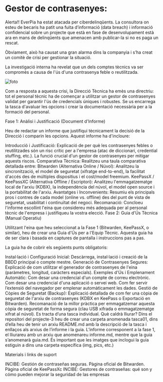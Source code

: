 # Gestor de contrasenyes:

Alerta!! EverPia ha estat atacada per ciberdelinqüents. La consultora on esteu de becaris ha patit una fuita d’informació (data breach) i informació confidencial sobre un projecte que està en fase de desenvolupament està ara en mans de delinqüents que amenacen amb publicar-la si no es paga un rescat.

Òbviament, això ha causat una gran alarma dins la companyia i s’ha creat un comitè de crisi per gestionar la situació. 

La investigació interna ha revelat que un dels comptes tècnics va ser compromès a causa de l'ús d'una contrasenya feble o reutilitzada.

![foto](img/everpia.jpg) 

Com a resposta a aquesta crisi, la Direcció Tècnica ha emès una directriu: tot el personal tècnic ha de començar a utilitzar un gestor de contrasenyes validat per garantir l'ús de credencials úniques i robustes. Se us encarrega la tasca d'avaluar les opcions i crear la documentació necessària per a la formació del personal.

Fase 1: Anàlisi i Justificació (Document d'Informe)

Heu de redactar un informe que justifiqui tècnicament la decisió de la Direcció i comparin les opcions. Aquest informe ha d'incloure:

Introducció i Justificació:
Explicació de per què les contrasenyes febles o reutilitzades són un risc crític per a l'empresa (atac de diccionari, credential stuffing, etc.).
La funció crucial d'un gestor de contrasenyes per mitigar aquests riscos.
Comparativa Tècnica: Realitzeu una taula comparativa detallada entre:
Bitwarden (Alternativa Online / Núvol): Analitzeu la sincronització, el model de seguretat (xifratge end-to-end), la facilitat d'accés des de múltiples dispositius i el cost/model freemium.
KeePassX / KeePassXC (Alternativa Offline / Escriptori): Analitzeu l'emmagatzematge local de l'arxiu (KDBX), la independència del núvol, el model open source i la portabilitat de l'arxiu.
Avantatges i Inconvenients: Resumiu els principals pros i contres de cada model (online vs. offline) des del punt de vista de seguretat, usabilitat i continuïtat del negoci.
Recomanació: Concloeu l'informe escollint l'eina que considereu més adequada per al personal tècnic de l'empresa i justifiqueu la vostra elecció.
Fase 2: Guia d'Ús Tècnica (Manual Operatiu)

Utilitzant l'eina que heu seleccionat a la Fase 1 (Bitwarden, KeePassX, o similar), heu de crear una Guia d'Ús per a l'Equip Tècnic. Aquesta guia ha de ser clara i basada en captures de pantalla i instruccions pas a pas.

La guia ha de cobrir els següents punts obligatoris:

Instal·lació i Configuració Inicial: Descàrrega, instal·lació i creació de la BBDD principal o compte mestre.
Generació de Contrasenyes Segures: Explicació de com utilitzar el generador de contrasenyes de l'eina (paràmetres, longitud, caràcters especials).
Exemples d'Ús i Emplenament Automàtic:
Com desar una credencial d'un compte de correu electrònic.
Com desar una credencial d'una aplicació o servei web.
Com fer servir l’extensió del navegador per emplenar automàticament les dades.
Gestió de Còpies de Seguretat (Backup):
Explicació detallada de com fer una còpia de seguretat de l'arxiu de contrasenyes (KDBX en KeePass o Exportació en Bitwarden).
Recomanació de la millor pràctica per emmagatzemar aquesta còpia de seguretat de forma segura (clau USB xifrada o emmagatzematge xifrat al núvol).
Es tracta d’una tasca individual. Què caldrà lliurar? Dins el repositori del projecte-3 heu de crear una carpeta anomenada tasca01, dins d’ella heu de tenir un arxiu README.md amb la descripció de la tasca i enllaços als arxius de l’informe i la guia. L’informe corresponent a la fase 1, el lliurareu amb un arxiu que anomenareu informe.md, mentre que la guia s’anomenarà guia.md. És important que les imatges que inclogui la guia estiguin a dins una carpeta específica (img, pics, etc.)

Materials i links de suport

INCIBE: Gestión de contraseñas seguras.
Pàgina oficial de Bitwarden.
Pàgina oficial de KeePassXc
INCIBE: Gestores de contraseñas: qué son y cómo pueden mejorar la seguridad de las empresas
